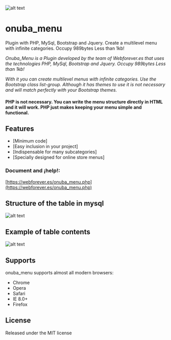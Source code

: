 ![alt text](https://webforever.es/data/dms/logo-onuba-menu.png "onuba_menu Logo")
# onuba_menu
Plugin with PHP, MySql, Bootstrap and Jquery. Create a multilevel menu with infinite categories. Occupy 989bytes Less than 1kb!

_Onuba_Menu is a Plugin developed by the team of Webforever.es that uses the technologies PHP, MySql, Bootstrap and Jquery. Occupy 989bytes Less than 1kb!_

_With it you can create multilevel menus with infinite categories. Use the Bootstrap class list-group. Although it has themes to use it is not necessary and will match perfectly with your Bootstrap themes._

#### PHP is not necessary. You can write the menu structure directly in HTML and it will work. PHP just makes keeping your menu simple and functional.

## Features
* [Minimum code]
* [Easy inclusion in your project]
* [Indispensable for many subcategories]
* [Specially designed for online store menus]

### Document and ¡help!:
[https://webforever.es/onuba_menu.php](https://webforever.es/onuba_menu.php)


## Structure of the table in mysql
![alt text](https://webforever.es/data/dms/estructura-base-de-datos-onuba-menujpg.jpg "onuba_menu table mysql")

## Example of table contents
![alt text](https://webforever.es/data/dms/estructura-base-de-datos-onuba-menu-2jpg.jpg "onuba_menu table mysql")

## Supports
onuba_menu supports almost all modern browsers:
* Chrome
* Opera
* Safari
* IE 8.0+
* Firefox

## License
Released under the MIT license
